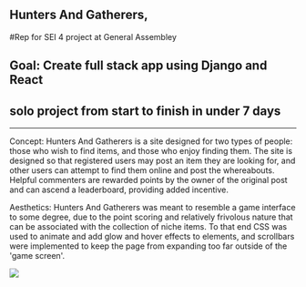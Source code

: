 ## Hunters And Gatherers, 
#Rep for SEI 4 project at General Assembley

## Goal: Create full stack app using Django and React

## solo project from start to finish in under 7 days

-----------------------------------------------------

Concept: Hunters And Gatherers is a site designed for two types of people: those who wish to find items, and those who enjoy finding them. The site is designed so that registered 
users may post an item they are looking for, and other users can attempt to find them online and post the whereabouts. Helpful commenters are rewarded points by the 
owner of the original post and can ascend a leaderboard, providing added incentive. 

Aesthetics: Hunters And Gatherers was meant to resemble a game interface to some degree, due to the point scoring and relatively frivolous nature that can 
be associated with the collection of niche items. To that end CSS was used to animate and add glow and hover effects to elements, and scrollbars were 
implemented to keep the page from expanding too far outside of the 'game screen'. 

<img src="https://i.imgur.com/huR2Xpn.jpg">
